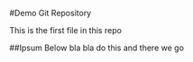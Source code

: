 #Demo Git Repository

This is the first file in this repo

##Ipsum Below
bla bla do this and there we go
